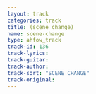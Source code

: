 ```yaml
---
layout: track
categories: track
title: (scene change)
name: scene-change
type: ahfow_track
track-id: 136
track-lyrics: 
track-guitar: 
track-author: 
track-sort: "SCENE CHANGE"
track-original: 
---
```

